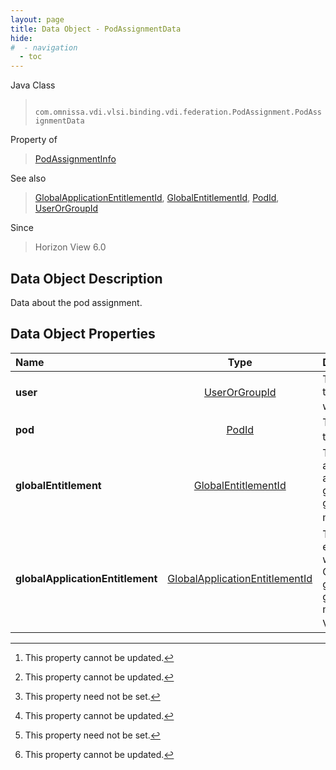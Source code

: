 ```yaml
---
layout: page
title: Data Object - PodAssignmentData
hide:
#  - navigation
  - toc
---
```






Java Class
> ` com.omnissa.vdi.vlsi.binding.vdi.federation.PodAssignment.PodAssignmentData`

Property of
> [PodAssignmentInfo](vdi.federation.PodAssignment.PodAssignmentInfo.md#field_detail)

See also
> [GlobalApplicationEntitlementId](vdi.entity.GlobalApplicationEntitlementId.md), [GlobalEntitlementId](vdi.entity.GlobalEntitlementId.md), [PodId](vdi.entity.PodId.md), [UserOrGroupId](vdi.entity.UserOrGroupId.md)

Since
> Horizon View 6.0


## Data Object Description

Data about the pod assignment.

## Data Object Properties

 Name | Type | Description
:---|:---:|:---
**user**| [UserOrGroupId](vdi.entity.UserOrGroupId.md)|  The user id associated with this pod assignment. This will never be a group id. [^2]
**pod**| [PodId](vdi.entity.PodId.md)|  The pod id associated with this pod assignment. [^2]
**globalEntitlement**| [GlobalEntitlementId](vdi.entity.GlobalEntitlementId.md)|  The global entitlement id associated with this pod assignment. Only one of [globalEntitlement](vdi.federation.PodAssignment.PodAssignmentData.md#globalEntitlement) and [globalApplicationEntitlement](vdi.federation.PodAssignment.PodAssignmentData.md#globalApplicationEntitlement) may be set. [^1] [^2]
**globalApplicationEntitlement**| [GlobalApplicationEntitlementId](vdi.entity.GlobalApplicationEntitlementId.md)|  The global application entitlement id associated with this pod assignment. Only one of [globalEntitlement](vdi.federation.PodAssignment.PodAssignmentData.md#globalEntitlement) and [globalApplicationEntitlement](vdi.federation.PodAssignment.PodAssignmentData.md#globalApplicationEntitlement) may be set.  **_Since_** Horizon View 6.2 [^1] [^2]


 


[^1]: This property need not be set.
[^2]: This property cannot be updated.